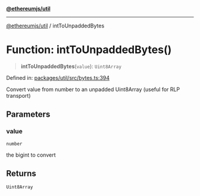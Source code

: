 [**@ethereumjs/util**](../README.md)

***

[@ethereumjs/util](../README.md) / intToUnpaddedBytes

# Function: intToUnpaddedBytes()

> **intToUnpaddedBytes**(`value`): `Uint8Array`

Defined in: [packages/util/src/bytes.ts:394](https://github.com/ethereumjs/ethereumjs-monorepo/blob/master/packages/util/src/bytes.ts#L394)

Convert value from number to an unpadded Uint8Array
(useful for RLP transport)

## Parameters

### value

`number`

the bigint to convert

## Returns

`Uint8Array`
